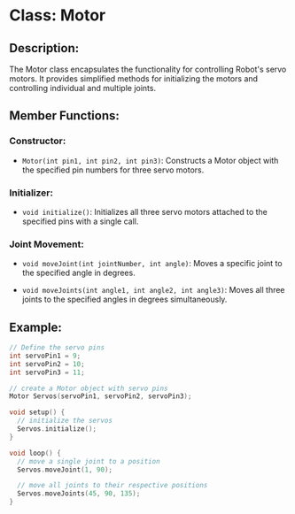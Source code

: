 # Class: Motor

## Description:

The Motor class encapsulates the functionality for controlling Robot's servo motors. It provides simplified methods for initializing the motors and controlling individual and multiple joints.

## Member Functions:

### Constructor:

- `Motor(int pin1, int pin2, int pin3)`: Constructs a Motor object with the specified pin numbers for three servo motors.

### Initializer:

- `void initialize()`: Initializes all three servo motors attached to the specified pins with a single call.

### Joint Movement:

- `void moveJoint(int jointNumber, int angle)`: Moves a specific joint to the specified angle in degrees.

- `void moveJoints(int angle1, int angle2, int angle3)`: Moves all three joints to the specified angles in degrees simultaneously.

## Example:
```cpp
// Define the servo pins
int servoPin1 = 9;
int servoPin2 = 10;
int servoPin3 = 11;

// create a Motor object with servo pins
Motor Servos(servoPin1, servoPin2, servoPin3);

void setup() {
  // initialize the servos
  Servos.initialize();
}

void loop() {
  // move a single joint to a position
  Servos.moveJoint(1, 90);

  // move all joints to their respective positions
  Servos.moveJoints(45, 90, 135);
}
```
